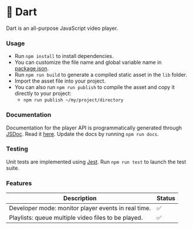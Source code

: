 # :dart: Dart

Dart is an all-purpose JavaScript video player.

### Usage

- Run `npm install` to install dependencies.
- You can customize the file name and global variable name in [package.json](package.json).
- Run `npm run build` to generate a compiled static asset in the `lib` folder.
- Import the asset file into your project.
- You can also run `npm run publish` to compile the asset and copy it directly to your project:
	- `npm run publish ~/my/project/directory`

### Documentation

Documentation for the player API is programmatically generated through [JSDoc](http://usejsdoc.org/). Read it [here](docs/api.md). Update the docs by running `npm run docs`.

### Testing

Unit tests are implemented using [Jest](https://facebook.github.io/jest/). Run `npm run test` to launch the test suite.

### Features

|Description|Status|
|-----------|------|
|Developer mode: monitor player events in real time.|:white_check_mark:|
|Playlists: queue multiple video files to be played.|:white_check_mark:|
